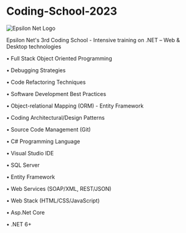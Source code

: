 # Coding-School-2023

![Epsilon Net Logo](https://res.epsilonnet.gr/marketing/CodingSchool/images/logo.png)

Epsilon Net's 3rd Coding School - Intensive training on .ΝΕΤ – Web &amp; Desktop technologies

• Full Stack Object Oriented Programming 

• Debugging Strategies 

• Code Refactoring Techniques 

• Software Development Best Practices

• Object-relational Mapping (ORM) - Entity Framework

• Coding Architectural/Design Patterns

• Source Code Management (Git)

• C# Programming Language

• Visual Studio IDE

• SQL Server

• Entity Framework

• Web Services (SOAP/XML, REST/JSON)

• Web Stack (HTML/CSS/JavaScript)

• Asp.Net Core

• .NET 6+

